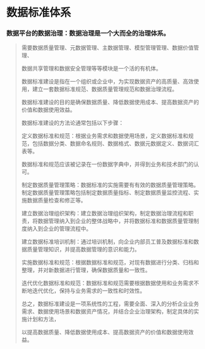 # 数据标准体系

### 数据平台的数据治理：数据治理是一个大而全的治理体系。

> 需要数据质量管理、元数据管理、主数据管理、模型管理管理、数据价值管理、
> 
> 数据共享管理和数据安全管理等等模块是一个活的有机体。
> 
> 数据标准建设是指在一个组织或企业中，为实现数据资产的高质量、高效使用，建立一套数据标准规范、数据质量管理规范和数据治理流程。
> 
> 数据标准建设的目的是确保数据质量、降低数据使用成本、提高数据资产的价值和数据使用效益。
> 
> 数据标准建设的方法论通常包括以下步骤：
> 
> 定义数据标准和规范：根据业务需求和数据使用场景，定义数据标准和规范，包括数据分类、数据命名规则、数据格式、数据元数据定义、数据词汇表等。
> 
> 数据标准和规范应该被记录在一份数据字典中，并得到业务和技术部门的认可。
> 
> 制定数据质量管理策略：数据标准的实施需要有有效的数据质量管理策略。制定数据质量管理策略包括制定数据质量指标、制定数据质量监控流程、实施数据质量检查和修正等。
> 
> 建立数据治理组织架构：建立数据治理组织架构，制定数据治理流程和职责，将数据管理纳入到企业的整体战略中，并将数据标准和数据质量管理制度纳入到企业的管理流程中。
> 
> 建立数据标准培训机制：通过培训机制，向企业内部员工普及数据标准和数据质量管理知识，并提高数据管理的意识和能力。
> 
> 实施数据标准和规范：根据数据标准和规范，对现有数据进行分类、归档和整理，并对新数据进行管理，确保数据质量和一致性。
> 
> 迭代优化数据标准和规范：数据标准和规范需要根据数据使用和业务需求不断地迭代优化，保持与业务需求的一致性和时效性。
> 
> 总之，数据标准建设是一项系统性的工程，需要全面、深入的分析企业业务需求、数据使用场景和数据资产情况，并结合企业治理架构，制定具体的实施计划和方法，
> 
> 以提高数据质量、降低数据使用成本、提高数据资产的价值和数据使用效益。